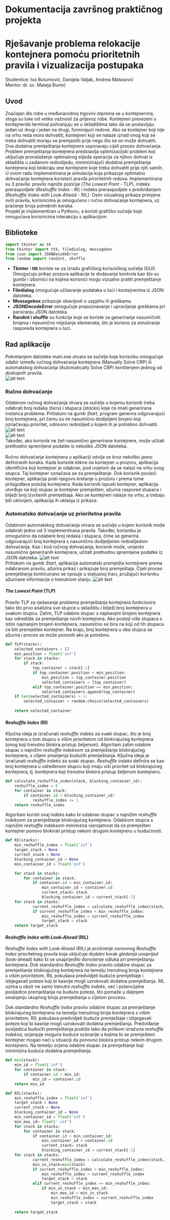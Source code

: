 # Dokumentacija završnog praktičnog projekta
# Rješavanje problema relokacije kontejnera pomoću prioritetnih pravila i vizualizacija postupaka
Studentice: Iva Butumović, Danijela Valjak, Andrea Matasović <br/>
Mentor: dr. sc. Mateja Đumić <br/>
## Uvod
Značajan dio robe u međunarodnoj trgovini otprema se u kontejnerima, stoga su luke od velike važnosti za prijevoz robe. Kontejneri prevezeni u kontejnerski terminal pohranjuju se u skladištima tako da se postavljaju jedan uz drugi i jedan na drugi, formirajući redove.
Ako se kontejner koji nije na vrhu reda mora dohvatiti, kontejneri koji se nalaze iznad onog koji se treba dohvatiti moraju se premjestiti prije nego što se on može dohvatiti. Ova dodatna premještanja kontejnera usporavaju cijeli proces dohvaćanja.
Problem premještanja kontejnera predstavlja optimizacijski problem koji uključuje
pronalaženje optimalnog slijeda operacija za njihov dohvat iz skladišta u zadanom
redoslijedu, minimizirajući dodatna premještanja kontejnera koji blokiraju one kontejnere koje treba dohvatiti prije njih samih.
U ovom radu implementirana je simulacija koja prikazuje optimalno dohvaćanje kontejnera
koristeći pravila prioritetnih redova. Implementirana su 3 pravila: pravilo najniže pozicije (*The Lowest Point* - TLP), indeks preraspodjele (*Reshuffle Index* - RI) i indeks preraspodjele s predviđanjem (*Reshuffle Index with Look-Ahead* - RIL). Osim vizualnog prikaza primjene ovih pravila, korisnicima je omogućeno i ručno dohvaćanje kontejnera, uz praćenje broja
potrebnih koraka. <br/>
Projekt je implementiran u Pythonu, a koristi grafičko sučelje koje omogućava korisnicima interakciju s aplikacijom.
## Biblioteke
```python
import tkinter as tk
from tkinter import ttk, filedialog, messagebox
from json import JSONDecodeError
from random import randint, shuffle
```
* **Tkinter** i **ttk** koriste se za izradu grafičkog korisničkog sučelja (GUI). Omogućuju prikaz prozora aplikacije te dodavanje kontrola kao što su gumbi i izbornici na kojima korisnici mogu vizualno pratiti premještanje kontejnera.
* **Filedialog** omogućuje učitavanje podataka o luci i kontejnerima iz JSON datoteka.
* **Messagebox** prikazuje obavijesti o uspjehu ili greškama.
* **JSONDecodeError** omogućuje prepoznavanje i upravljanje greškama pri parsiranju JSON datoteka.
* **Randint i shuffle** su funkcije koje se koriste za generiranje nasumičnih brojeva i nasumično miješanje elemenata, što je korisno za simuliranje rasporeda kontejnera u luci.
## Rad aplikacije
Pokretanjem datoteke main.exe otvara se sučelje koje korisniku omogućuje odabir između ručnog dohvaćanja kontejnera (Manually Solve CRP) ili automatskog dohvaćanja (Automatically Solve CRP) korištenjem jednog od dostupnih pravila.  <br/>
![alt text](https://github.com/andreamatasovic/ZPP/blob/main/img/crp.png) <br/>
### Ručno dohvaćanje
Odabirom ručnog dohvaćanja otvara se sučelje u kojemu korisnik treba odabrati broj redaka (*tiers*) i stupaca (*stacks*) koje će imati generirana instanca problema. Pritiskom na gumb *Start*, program generira odgovarajući broj kontejnera, pri čemu su im nasumično dodijeljeni brojevi koji označavaju prioritet, odnosno redoslijed u kojem ih je potrebno dohvatiti.
![alt text](https://github.com/andreamatasovic/ZPP/blob/main/img/2.png) <br/>
![alt text](https://github.com/andreamatasovic/ZPP/blob/main/img/3.png) <br/>
Također, ako korisnik ne želi nasumično generirane kontejnere, može učitati prethodno spremljene podatke iz nekoliko JSON datoteka.  <br/>
<br/>
Ručno dohvaćanje kontejnera u aplikaciji odvija se kroz nekoliko jasno definiranih koraka. Kada korisnik klikne na kontejner u prozoru, aplikacija identificira koji kontejner je odabran, pod uvjetom da se nalazi na vrhu svog stupca. Taj kontejner označava se za premještanje. Dok korisnik povlači kontejner, aplikacija prati njegovo kretanje u prozoru i prema tome prilagođava položaj kontejnera. Kada korisnik ispusti kontejner, aplikacija utvrđuje na koji stupac je kontejner premješten, ažurira raspored stupaca i bilježi broj izvršenih premještaja. Ako se kontejneri nalaze na vrhu, a trebaju biti uklonjeni, aplikacija ih uklanja iz prikaza.  <br/>
### Automatsko dohvaćanje uz prioritetna pravila
Odabirom automatskog dohvaćanja otvara se sučelje u kojem korisnik može odabrati jedno od 3 implementirana pravila. Također, korisniku je omogućeno da odabere broj redaka i stupaca, čime se generira odgovarajući broj kontejnera s nasumično dodijeljenim redoslijedom dohvaćanja. Kao i kod ručnog dohvaćanja, korisnik može, umjesto nasumično generiranih kontejnera, učitati prethodno spremljene podatke iz JSON datoteka.
![alt text](https://github.com/andreamatasovic/ZPP/blob/main/img/4.png) <br/>
Pritiskom na gumb _Start_, aplikacija automatski premješta kontejnere prema odabranom pravilu, ažurira prikaz i prikazuje broj premještaja. Cijeli proces premještanja kontinuirano se opisuje u statusnoj traci, pružajući korisniku ažurirane informacije o trenutnom stanju.
![alt text](https://github.com/andreamatasovic/ZPP/blob/main/img/5.png) <br/>
#### *The Lowest Point* (TLP)
Pravilo TLP za rješavanje problema premještanja kontejnera funkcionira tako što prvo analizira sve stupce u skladištu i bilježi broj kontejnera u svakom stupcu. Zatim, TLP odabire stupac s najmanjim brojem kontejnera kao odredište za premještanje novih kontejnera. Ako postoji više stupaca s istim najmanjim brojem kontejnera, nasumično se bira na koji od tih stupaca će biti premješten kontejner. Na kraju, broj kontejnera u oba stupca se ažurira i proces se može ponoviti ako je potrebno.
```python
def TLP(stacks):
    selected_containers = []
    min_position = float('inf')
    for stack in stacks:
        if stack:
            top_container = stack[-1]
            if top_container.position < min_position:
                min_position = top_container.position
                selected_containers = [top_container]
            elif top_container.position == min_position:
                selected_containers.append(top_container)
    if len(selected_containers) > 1:
        selected_container = random.choice(selected_containers)
    
    return selected_container
```
#### *Reshuffle Index* (RI)
Ključna ideja je izračunati *reshuffle indeks* za svaki stupac, što je broj kontejnera u tom stupcu s višim prioritetom od blokirajućeg kontejnera (onog koji trenutno blokira pristup željenom). Algoritam zatim odabire stupac s najnižim _reshuffle indeksom_ za premještanje blokirajućeg kontejnera, s ciljem smanjenja budućih premještanja. 
Ključna ideja je izračunati _reshuffle indeks_ za svaki stupac. _Reshuffle indeks_ definira se kao broj kontejnera u određenom stupcu koji imaju viši prioritet od blokirajućeg kontejnera, tj. kontejnera koji trenutno blokira pristup željenom kontejneru.
```python
def calculate_reshuffle_index(stack, blocking_container_id):
    reshuffle_index = 0
    for container in stack:
        if container.id < blocking_container_id:
            reshuffle_index += 1
    return reshuffle_index
```
Algoritam koristi ovaj indeks kako bi odabrao stupac s najnižim _reshuffle indeksom_ za premještanje blokirajućeg kontejnera. Odabirom stupca s _najnižim reshuffle_ indeksom minimizira vjerojatnost da će premješten kontejner ponovo blokirati pristup nekom drugom kontejneru u budućnosti.
```python
def RI(stacks):
    min_reshuffle_index = float('inf')
    target_stack = None
    current_stack = None
    blocking_container_id = None
    min_container_id = float('inf')

    for stack in stacks:
        for container in stack:
            if container.id < min_container_id:
                min_container_id = container.id
                current_stack= stack
                blocking_container_id = current_stack[-1]
    for stack in stacks:         
            current_reshuffle_index = calculate_reshuffle_index(stack, blocking_container_id)
            if current_reshuffle_index < min_reshuffle_index:
                min_reshuffle_index = current_reshuffle_index
                target_stack = stack
    return target_stack
```
#### *Reshuffle Index with Look-Ahead* (RIL)
_Reshuffle Index with Look-Ahead_ (RIL) je proširenje osnovnog _Reshuffle Index_ prioritetnog pravila koja uključuje dodatni korak *gledanja unaprijed* (look-ahead) kako bi se unaprijedilo donošenje odluka pri premještanju kontejnera. Dok standardno  _Reshuffle Index_ pravilo odabire stupac za premještanje blokirajućeg kontejnera na temelju trenutnog broja kontejnera s višim prioritetom, RIL pokušava predvidjeti buduće premještaje i izbjegavati poteze koji bi kasnije mogli uzrokovati dodatna premještanja.
RIL uzima u obzir ne samo trenutni _reshuffle indeks_, već i potencijalne posljedice premještanja na buduće poteze, što pomaže u daljnjem smanjenju ukupnog broja premještanja u cijelom procesu.

Dok standardno  _Reshuffle Index_ pravilo odabire stupac za premještanje blokirajućeg kontejnera na temelju trenutnog broja kontejnera s višim prioritetom, RIL pokušava predvidjeti buduće premještaje i izbjegavati poteze koji bi kasnije mogli uzrokovati dodatna premještanja.
Predviđanje posljedica budućih premještanja postiže tako da prilikom izračuna _reshuffle indeksa_, ocjenjuje moguće buduće scenarije u kojima bi se premješteni kontejner mogao naći u situaciji da ponovno blokira pristup nekom drugom kontejneru. Na temelju ocjena odabire stupac za premještanje koji minimizira buduća dodatna premještanja.
```python
def min(stack):
    min_id = float('inf')
    for container in stack:
        if container.id < min_id:
            min_id = container.id
    return min_id     

def RIL(stacks):
    min_reshuffle_index = float('inf')
    target_stack = None
    current_stack = None
    blocking_container_id = None
    min_container_id = float('inf')
    min_max_id= float('-inf')
    for stack in stacks:
        for container in stack:
            if container.id < min_container_id:
                min_container_id = container.id
                current_stack= stack
                blocking_container_id = current_stack[-1]
    for stack in stacks:         
            current_reshuffle_index = calculate_reshuffle_index(stack, blocking_container_id)
            min_in_stack=min(stack)
            if current_reshuffle_index < min_reshuffle_index:
                min_reshuffle_index = current_reshuffle_index
                target_stack = stack
            elif current_reshuffle_index == min_reshuffle_index:
                if min_in_stack > min_max_id:
                    min_max_id = min_in_stack
                    min_reshuffle_index = current_reshuffle_index
                    target_stack = stack
           
    return target_stack
```
